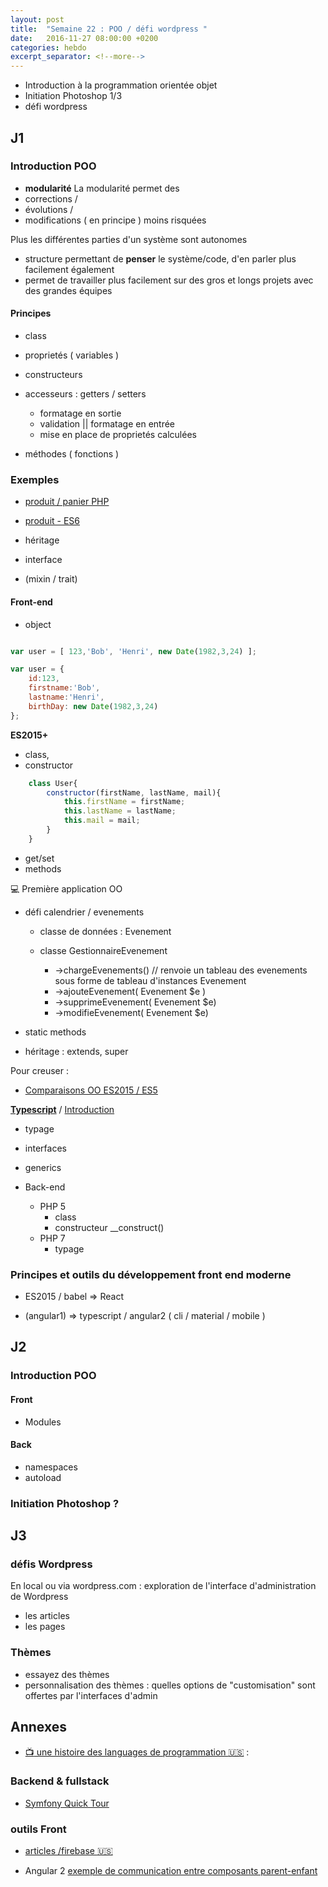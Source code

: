 ```yaml
---
layout: post
title:  "Semaine 22 : POO / défi wordpress "
date:   2016-11-27 08:00:00 +0200
categories: hebdo 
excerpt_separator: <!--more-->
---
```


- Introduction à la programmation orientée objet
- Initiation Photoshop 1/3
- défi wordpress

<!--more-->

## J1


### Introduction POO

- **modularité**
La modularité permet des 
- corrections / 
- évolutions / 
- modifications ( en principe ) moins risquées

Plus les différentes parties d'un système sont autonomes

- structure permettant de **penser** le système/code, d'en parler plus facilement également
- permet de travailler plus facilement sur des gros et longs projets avec des grandes équipes

#### Principes

- class
- proprietés ( variables )
- constructeurs

- accesseurs : getters / setters
  - formatage en sortie
  - validation || formatage en entrée
  - mise en place de proprietés calculées
- méthodes ( fonctions )

### Exemples

- [produit / panier PHP](https://gist.github.com/e18f0cc1db9d338b8c5774405d5c7eea)
- [produit - ES6](https://gist.github.com/rxlabz/fc295072f3b5bfa3a8ecf10e22962d91)

- héritage
- interface



- (mixin / trait)




#### Front-end

- object 

```javascript

var user = [ 123,'Bob', 'Henri', new Date(1982,3,24) ];

var user = {
    id:123,
    firstname:'Bob',
    lastname:'Henri',
    birthDay: new Date(1982,3,24)
};
```

**ES2015+** 

- class,
- constructor

```javascript
    class User{
        constructor(firstName, lastName, mail){
            this.firstName = firstName; 
            this.lastName = lastName; 
            this.mail = mail; 
        }
    }
```

- get/set
- methods

:computer: Première application OO 

- défi calendrier / evenements

  - classe de données : Evenement
  
  - classe GestionnaireEvenement
    - ->chargeEvenements() // renvoie un tableau des evenements sous forme de tableau d'instances Evenement
    - ->ajouteEvenement( Evenement $e )
    - ->supprimeEvenement( Evenement $e)
    - ->modifieEvenement( Evenement $e)



- static methods
- héritage : extends, super



Pour creuser :

- [Comparaisons OO ES2015 / ES5](http://es6-features.org/#ClassDefinition)

**[Typescript](https://www.typescriptlang.org)** / [Introduction](https://www.typescriptlang.org/docs/handbook/basic-types.html)

- typage
- interfaces
- generics

- Back-end
  - PHP 5
    - class
    - constructeur __construct()
  - PHP 7
    - typage

### Principes et outils du développement front end moderne

- ES2015 / babel => React
 
- (angular1) => typescript / angular2 ( cli / material / mobile ) 

## J2

### Introduction POO

#### Front

- Modules

#### Back

- namespaces
- autoload

### Initiation Photoshop ?

## J3

### défis Wordpress

En local ou via wordpress.com : exploration de l'interface d'administration de Wordpress
  - les articles
  - les pages

### Thèmes

- essayez des thèmes
- personnalisation des thèmes : quelles options de "customisation" sont offertes par l'interfaces d'admin

## Annexes

- [:tv: une histoire des languages de programmation :us:](https://www.youtube.com/watch?v=Sg4U4r_AgJU) :   

### Backend & fullstack

- [Symfony Quick Tour](http://symfony.com/pdf/Symfony_quick_tour_3.1.pdf)


### outils Front

- [articles /firebase :us:](https://howtofirebase.com)

- Angular 2 [exemple de communication entre composants parent-enfant](https://github.com/rxlabz/ng2_compocom)